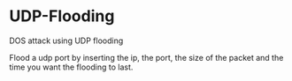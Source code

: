 # UDP-Flooding
DOS attack using UDP flooding

Flood a udp port by inserting the ip, the port, the size of the packet and the time you want the flooding to last.

